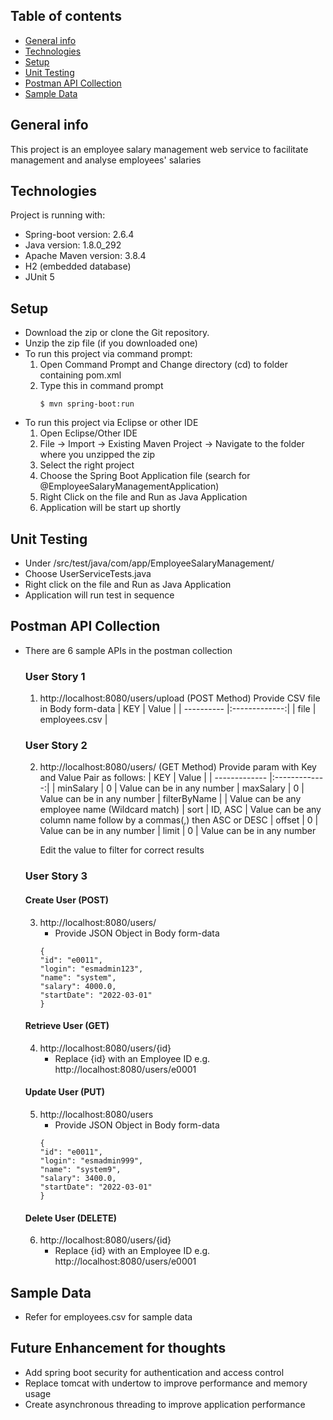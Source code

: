 ## Table of contents
* [General info](#general-info)
* [Technologies](#technologies)
* [Setup](#setup)
* [Unit Testing](#unit-testing)
* [Postman API Collection](#postman-api-collection)
* [Sample Data](#sample-data)

## General info
This project is an employee salary management web service to facilitate management and analyse employees' salaries
	
## Technologies
Project is running with:
* Spring-boot version: 2.6.4
* Java version: 1.8.0_292
* Apache Maven version: 3.8.4
* H2 (embedded database)
* JUnit 5
	
## Setup
* Download the zip or clone the Git repository.
* Unzip the zip file (if you downloaded one)
* To run this project via command prompt:
    1) Open Command Prompt and Change directory (cd) to folder containing pom.xml
    2) Type this in command prompt
        ```
        $ mvn spring-boot:run
        ```
* To run this project via Eclipse or other IDE
    1) Open Eclipse/Other IDE
    2) File -> Import -> Existing Maven Project -> Navigate to the folder where you unzipped the zip
    3) Select the right project
    4) Choose the Spring Boot Application file (search for @EmployeeSalaryManagementApplication)
    5) Right Click on the file and Run as Java Application
    6) Application will be start up shortly

## Unit Testing
* Under /src/test/java/com/app/EmployeeSalaryManagement/
* Choose UserServiceTests.java
* Right click on the file and Run as Java Application
* Application will run test in sequence

## Postman API Collection
* There are 6 sample APIs in the postman collection
    ### User Story 1
    1) http://localhost:8080/users/upload 
        (POST Method)
        Provide CSV file in Body form-data
        | KEY        | Value         |
        | ---------- |:-------------:|
        | file       | employees.csv |

    ### User Story 2
    2) http://localhost:8080/users/
        (GET Method)
        Provide param with Key and Value Pair as follows:
        | KEY           | Value         |
        | ------------- |:-------------:|
        | minSalary     | 0             |  Value can be in any number
        | maxSalary     | 0             |  Value can be in any number
        | filterByName  |               |  Value can be any employee name (Wildcard match)
        | sort          | ID, ASC       |  Value can be any column name follow by a commas(,) then ASC or DESC
        | offset        | 0             |  Value can be in any number
        | limit         | 0             |  Value can be in any number

        Edit the value to filter for correct results
    ### User Story 3 
    
    #### Create User (POST)
    3) http://localhost:8080/users/
        * Provide JSON Object in Body form-data
        ```
        {
        "id": "e0011",
        "login": "esmadmin123",
        "name": "system",
        "salary": 4000.0,
        "startDate": "2022-03-01"
        }
        ```

    #### Retrieve User (GET)
    4) http://localhost:8080/users/{id}
        * Replace {id} with an Employee ID e.g. http://localhost:8080/users/e0001
    
    #### Update User (PUT)
    5) http://localhost:8080/users
        * Provide JSON Object in Body form-data
        ```
        {
        "id": "e0011",
        "login": "esmadmin999",
        "name": "system9",
        "salary": 3400.0,
        "startDate": "2022-03-01"
        }
        ```
    #### Delete User (DELETE)
    6) http://localhost:8080/users/{id}
        * Replace {id} with an Employee ID e.g. http://localhost:8080/users/e0001

## Sample Data
* Refer for employees.csv for sample data

## Future Enhancement for thoughts
* Add spring boot security for authentication and access control
* Replace tomcat with undertow to improve performance and memory usage
* Create asynchronous threading to improve application performance

